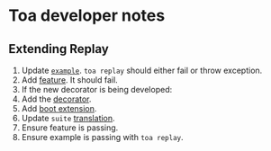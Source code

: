 # Toa developer notes

## Extending Replay

1. Update [`example`](../example). `toa replay` should either fail or throw exception.
2. Add [feature](./features). It should fail.
3. If the new decorator is being developed:
1. Add the [decorator](/extensions/sampling/docs/replay.md).
2. Add [boot extension](/runtime/boot/src/extensions).
4. Update `suite` [translation](./src/.suite/translate.js).
5. Ensure feature is passing.
6. Ensure example is passing with `toa replay`.
